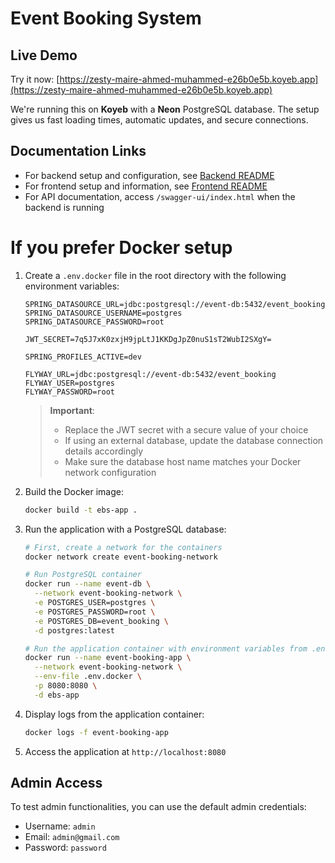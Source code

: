 # Event Booking System

## Live Demo

Try it now: [https://zesty-maire-ahmed-muhammed-e26b0e5b.koyeb.app](https://zesty-maire-ahmed-muhammed-e26b0e5b.koyeb.app)

We're running this on **Koyeb** with a **Neon** PostgreSQL database. The setup gives us fast loading times, automatic updates, and secure connections.

## Documentation Links
- For backend setup and configuration, see [Backend README](backend/README.md)
- For frontend setup and information, see [Frontend README](frontend/README.md)
- For API documentation, access `/swagger-ui/index.html` when the backend is running

# If you prefer Docker setup

1. Create a `.env.docker` file in the root directory with the following environment variables:
   ```properties
   SPRING_DATASOURCE_URL=jdbc:postgresql://event-db:5432/event_booking
   SPRING_DATASOURCE_USERNAME=postgres
   SPRING_DATASOURCE_PASSWORD=root

   JWT_SECRET=7q5J7xK0zxjH9jpLtJ1KKDgJpZ0nuS1sT2WubI2SXgY=

   SPRING_PROFILES_ACTIVE=dev

   FLYWAY_URL=jdbc:postgresql://event-db:5432/event_booking
   FLYWAY_USER=postgres
   FLYWAY_PASSWORD=root
   ```

   > **Important**:
   > - Replace the JWT secret with a secure value of your choice
   > - If using an external database, update the database connection details accordingly
   > - Make sure the database host name matches your Docker network configuration

2. Build the Docker image:
   ```bash
   docker build -t ebs-app .
   ```

3. Run the application with a PostgreSQL database:
   ```bash
   # First, create a network for the containers
   docker network create event-booking-network

   # Run PostgreSQL container
   docker run --name event-db \
     --network event-booking-network \
     -e POSTGRES_USER=postgres \
     -e POSTGRES_PASSWORD=root \
     -e POSTGRES_DB=event_booking \
     -d postgres:latest

   # Run the application container with environment variables from .env.docker
   docker run --name event-booking-app \
     --network event-booking-network \
     --env-file .env.docker \
     -p 8080:8080 \
     -d ebs-app
   ```

4. Display logs from the application container:
   ```bash
   docker logs -f event-booking-app
   ```

5. Access the application at `http://localhost:8080`

## Admin Access

To test admin functionalities, you can use the default admin credentials:

- Username: `admin`
- Email: `admin@gmail.com`
- Password: `password`
